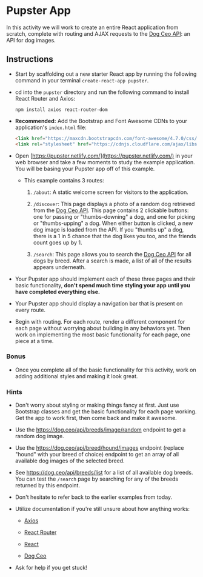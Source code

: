 # Pupster App

In this activity we will work to create an entire React application from scratch, complete with routing and AJAX requests to the [Dog Ceo API](https://dog.ceo/dog-api/): an API for dog images.

## Instructions
* Start by scaffolding out a new starter React app by running the following command in your terminal `create-react-app pupster`.

* cd into the `pupster` directory and run the following command to install React Router and Axios:

  ```
  npm install axios react-router-dom
  ```

* **Recommended:** Add the Bootstrap and Font Awesome CDNs to your application's `index.html` file:

  ```html
  <link href="https://maxcdn.bootstrapcdn.com/font-awesome/4.7.0/css/font-awesome.min.css" rel="stylesheet" />
  <link rel="stylesheet" href="https://cdnjs.cloudflare.com/ajax/libs/twitter-bootstrap/4.0.0/css/bootstrap.min.css" />
  ```

* Open [https://pupster.netlify.com/](https://pupster.netlify.com/) in your web browser and take a few moments to study the example application. You will be basing your Pupster app off of this example.

  * This example contains 3 routes:

    1. `/about`: A static welcome screen for visitors to the application.

    2. `/discover`: This page displays a photo of a random dog retrieved from the [Dog Ceo API](https://dog.ceo/dog-api/). This page contains 2 clickable buttons: one for passing or "thumbs-downing" a dog, and one for picking or "thumbs-upping" a dog. When either button is clicked, a new dog image is loaded from the API. If you "thumbs up" a dog, there is a 1 in 5 chance that the dog likes you too, and the friends count goes up by 1.

    3. `/search`: This page allows you to search the [Dog Ceo API](https://dog.ceo/dog-api/) for all dogs by breed. After a search is made, a list of all of the results appears underneath.

* Your Pupster app should implement each of these three pages and their basic functionality, **don't spend much time styling your app until you have completed everything else.**

* Your Pupster app should display a navigation bar that is present on every route.

* Begin with routing. For each route, render a different component for each page without worrying about building in any behaviors yet. Then work on implementing the most basic functionality for each page, one piece at a time.

### Bonus

* Once you complete all of the basic functionality for this activity, work on adding additional styles and making it look great.

### Hints

* Don't worry about styling or making things fancy at first. Just use Bootstrap classes and get the basic functionality for each page working. Get the app to work first, then come back and make it awesome.

* Use the <https://dog.ceo/api/breeds/image/random> endpoint to get a random dog image.

* Use the <https://dog.ceo/api/breed/hound/images> endpoint (replace "hound" with your breed of choice) endpoint to get an array of all available dog images of the selected breed.

* See <https://dog.ceo/api/breeds/list> for a list of all available dog breeds. You can test the `/search` page by searching for any of the breeds returned by this endpoint.

* Don't hesitate to refer back to the earlier examples from today.

* Utilize documentation if you're still unsure about how anything works: 

  * [Axios](https://github.com/mzabriskie/axios)
  
  * [React Router](https://reacttraining.com/react-router/web/guides/philosophy)

  * [React](https://facebook.github.io/react/docs/hello-world.html)

  * [Dog Ceo](https://dog.ceo/dog-api/)

* Ask for help if you get stuck!
